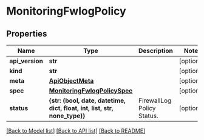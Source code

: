 # MonitoringFwlogPolicy

## Properties
Name | Type | Description | Notes
------------ | ------------- | ------------- | -------------
**api_version** | **str** |  | [optional] 
**kind** | **str** |  | [optional] 
**meta** | [**ApiObjectMeta**](ApiObjectMeta.md) |  | [optional] 
**spec** | [**MonitoringFwlogPolicySpec**](MonitoringFwlogPolicySpec.md) |  | [optional] 
**status** | **{str: (bool, date, datetime, dict, float, int, list, str, none_type)}** | FirewallLog Policy Status. | [optional] 

[[Back to Model list]](../README.md#documentation-for-models) [[Back to API list]](../README.md#documentation-for-api-endpoints) [[Back to README]](../README.md)


